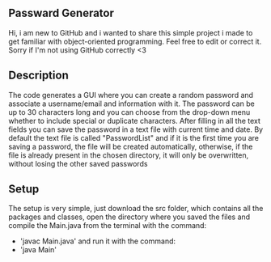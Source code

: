 ## Passward Generator
Hi, i am new to GitHub and i wanted to share this simple project i made to get familiar with object-oriented programming. Feel free to edit or correct it.
Sorry if I'm not using GitHub correctly <3
## Description
The code generates a GUI where you can create a random password and associate a username/email and information with it. 
The password can be up to 30 characters long and you can choose from the drop-down menu whether to include special or duplicate characters. 
After filling in all the text fields you can save the password in a text file with current time and date. 
By default the text file is called "PasswordList" and if it is the first time you are saving a password, the file will be created automatically, 
otherwise, if the file is already present in the chosen directory, it will only be overwritten, without losing the other saved passwords
## Setup
The setup is very simple, just download the src folder, which contains all the packages and classes, open the directory where you saved the files 
and compile the Main.java from the terminal with the command:
- 'javac Main.java'
and run it with the command:
- 'java Main'

